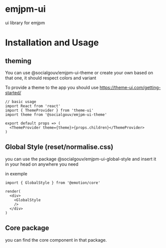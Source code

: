 # emjpm-ui
ui library for emjpm

# Installation and Usage

## theming

You can use @socialgouv/emjpm-ui-theme or create your own based on that one, it should respect colors and variant 

To provide a theme to the app you should use https://theme-ui.com/getting-started/

```
// basic usage
import React from 'react'
import { ThemeProvider } from 'theme-ui'
import theme from '@socialgouv/emjpm-ui-theme'

export default props => (
  <ThemeProvider theme={theme}>{props.children}</ThemeProvider>
)
```

## Global Style (reset/normalise.css)

you can use the package @socialgouv/emjpm-ui-global-style and insert it in your head on anywhere you need

in exemple 

```
import { GlobalStyle } from '@emotion/core'

render(
  <div>
    <GlobalStyle
    />
  </div>
)
```

## Core package

you can find the core component in that package.